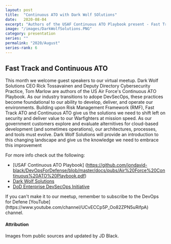 ```yaml
---
layout: post
title:  "Continuous ATO with Dark Wolf SOlutions"
date:   2020-08-04
excerpt: "Authors of the USAF Continuous ATO Playbook present - Fast Track and Continuous ATO"
image: "/images/DarkWolfSolutions.PNG"
category: presentation
series: ""
permalink: "2020/August"
series-rank: 6
---
```


## Fast Track and Continuous ATO

This month we welcome guest speakers to our virtual meetup. Dark Wolf Solutions CEO Rick Tossavainen and Deputy Directory Cybersecurity Practice, Tom Marlow are authors of the US Air Force's Continuous ATO Playbook.  As our industry transitions to adope DevSecOps, these practices become foundational to our ability to develop, deliver, and operate our environments. Building upon Risk Management Framework (RMF), Fast Track ATO and Continuous ATO give us the solutions we need to shift left on security and deliver value to our Warfighters at mission speed.  As our government customers explore and evaluate alternitives for cloud-based development (and sometimes operations), our architectures, processes, and tools must evolve. Dark Wolf Solutions will provide an introduction to this changing landscape and give us the knowledge we need to embrace this improvement 

For more info check out the following:
- [USAF Continuous ATO Playbook] (https://github.com/jondavid-black/DevOpsForDefense/blob/master/docs/pubs/Air%20Force%20Continuous%20ATO%20Playbook.pdf)
- [Dark Wolf Solutions](https://www.darkwolfsolutions.com/)
- [DoD Enterprise DevSecOps Initiative](https://software.af.mil/dsop/)


<div class="box" markdown="1">
If you can't make it to our meetup, remember to subscribe to the DevOps for Defene [YouTube](https://www.youtube.com/channel/UCvECCp5P_Oo82ZPN5uRifpA) channel. 


#### Attribution

Images from public sources and updated by JD Black.
